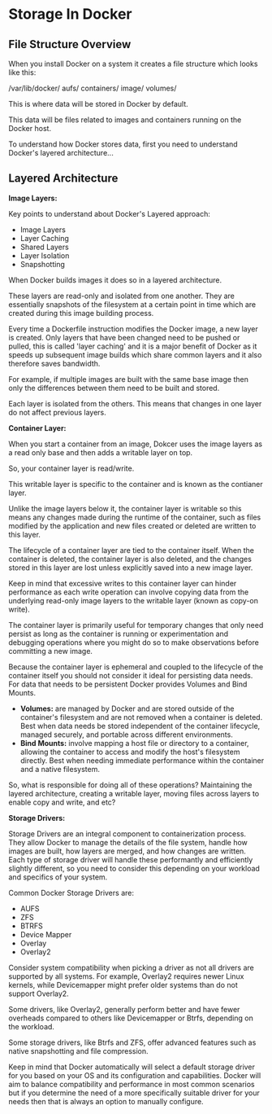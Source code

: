 # Storage In Docker

## File Structure Overview

When you install Docker on a system it creates a file structure which looks like this:

/var/lib/docker/
    aufs/
    containers/
    image/
    volumes/

This is where data will be stored in Docker by default.

This data will be files related to images and containers running on the Docker host.

To understand how Docker stores data, first you need to understand Docker's layered architecture...

## Layered Architecture

__Image Layers:__

Key points to understand about Docker's Layered approach:

- Image Layers
- Layer Caching
- Shared Layers
- Layer Isolation
- Snapshotting

When Docker builds images it does so in a layered architecture.

These layers are read-only and isolated from one another. They are essentially snapshots of the filesystem at a certain point in time which are created during this image building process.

Every time a Dockerfile instruction modifies the Docker image, a new layer is created. Only layers that have been changed need to be pushed or pulled, this is called 'layer caching' and it is a major benefit of Docker as it speeds up subsequent image builds which share common layers and it also therefore saves bandwidth.

For example, if multiple images are built with the same base image then only the differences between them need to be built and stored. 

Each layer is isolated from the others. This means that changes in one layer do not affect previous layers.

__Container Layer:__

When you start a container from an image, Dokcer uses the image layers as a read only base and then adds a writable layer on top.

So, your container layer is read/write.

This writable layer is specific to the container and is known as the contianer layer.

Unlike the image layers below it, the container layer is writable so this means any changes made during the runtime of the container, such as files modified by the application and new files created or deleted are written to this layer.

The lifecycle of a container layer are tied to the container itself. When the container is deleted, the container layer is also deleted, and the changes stored in this layer are lost unless explicitly saved into a new image layer.

Keep in mind that excessive writes to this container layer can hinder performance as each write operation can involve copying data from the underlying read-only image layers to the writable layer (known as copy-on write).

The container layer is primarily useful for temporary changes that only need persist as long as the container is running or experimentation and debugging operations where you might do so to make observations before committing a new image.

Because the container layer is ephemeral and coupled to the lifecycle of the container itself you should not consider it ideal for persisting data needs. For data that needs to be persistent Docker provides Volumes and Bind Mounts.
- __Volumes:__ are managed by Docker and are stored outside of the container's filesystem and are not removed when a container is deleted. Best when data needs be stored independent of the container lifecycle, managed securely, and portable across different environments.
- __Bind Mounts:__ involve mapping a host file or directory to a container, allowing the container to access and modify the host's filesystem directly. Best when needing immediate performance within the container and a native filesystem.

So, what is responsible for doing all of these operations? 
Maintaining the layered architecture, creating a writable layer, moving files across layers to enable copy and write, and etc?

__Storage Drivers:__

Storage Drivers are an integral component to containerization process. They allow Docker to manage the details of the file system, handle how images are built, how layers are merged, and how changes are written. Each type of storage driver will handle these performantly and efficiently slightly different, so you need to consider this depending on your workload and specifics of your system.

Common Docker Storage Drivers are:
- AUFS
- ZFS
- BTRFS
- Device Mapper
- Overlay
- Overlay2

Consider system compatibility when picking a driver as not all drivers are supported by all systems. For example, Overlay2 requires newer Linux kernels, while Devicemapper might prefer older systems than do not support Overlay2.

Some drivers, like Overlay2, generally perform better and have fewer overheads compared to others like Devicemapper or Btrfs, depending on the workload.

Some storage drivers, like Btrfs and ZFS, offer advanced features such as native snapshotting and file compression.

Keep in mind that Docker automatically will select a default storage driver for you based on your OS and its configuration and capabilities. Docker will aim to balance compatibility and performance in most common scenarios but if you determine the need of a more specifically suitable driver for your needs then that is always an option to manually configure.